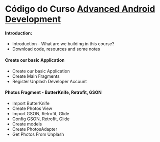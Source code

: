 # Código do Curso [Advanced Android Development](https://www.udemy.com/advanced-android-development/learn/v4/content)

#### Introduction: 
-   Introduction - What are we building in this course?
-   Download code, resources and some notes

#### Create our basic Application
-   Create our basic Application
-   Create Main Fragments
-   Register Unplash Developer Account

#### Photos Fragment - ButterKnife, Retrofit, GSON
-   Import ButterKnife
-   Create Photos View
-   Import GSON, Retrofit, Glide
-   Config GSON, Retrofit, Glide
-   Create models
-   Create PhotosAdapter
-   Get Photos From Unplash
